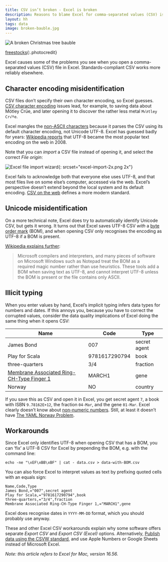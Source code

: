 ```yaml
---
title: CSV isn’t broken - Excel is broken
description: Reasons to blame Excel for comma-separated values (CSV) issues
layout: hh
tags: data
image: broken-bauble.jpg
---
```


![A broken Christmas tree bauble](broken-bauble.jpg)

[freestocks](https://unsplash.com/photos/kmcl6-RSBdw){:.photocredit}

Excel causes some of the problems you see when you open a comma-separated values (CSV) file in Excel.
Standards-compliant CSV works more reliably elsewhere.

## Character encoding misidentification

CSV files don’t specify their own character encoding, so Excel guesses.
[CSV character encoding](csc-encoding) issues lead, for example,
to saving data about Mötley Crüe, and later opening it to discover the rather less metal `M√∂tley Cr√ºe`.

Excel mangles the [non-ASCII characters](allow-all-printable-characters) 
because it parses the CSV using its default character encoding, not Unicode UTF-8.
Excel has guessed badly for years:
[Wikipedia reports](https://en.wikipedia.org/wiki/UTF-8#Adoption) 
that UTF-8 became the most popular text encoding on the web in 2008.

Note that you can _import_ a CSV file instead of opening it, and select the correct _File origin_:

![Excel file import wizard](excel-import.png){: srcset="excel-import-2x.png 2x"}

Excel fails to acknowledge both that everyone else uses UTF-8, and that most files live on some else’s computer, accessed via the web.
Excel’s perspective doesn’t extend beyond the local system and its default encoding.
[CSV on the web](csvw) defines a more modern standard.

## Unicode misidentification

On a more technical note, Excel does try to automatically identify Unicode CSV, but gets it wrong.
It turns out that Excel saves UTF-8 CSV _with_ a 
[byte order mark](https://en.wikipedia.org/wiki/Byte_order_mark) (BOM), 
and when opening CSV only recognises the encoding as UTF-8 if a BOM is present.

[Wikipedia explains further](https://en.wikipedia.org/wiki/Byte_order_mark#UTF-8):

> Microsoft compilers and interpreters, and many pieces of software on Microsoft Windows such as Notepad treat the BOM as a required magic number rather than use heuristics.
> These tools add a BOM when saving text as UTF-8, and cannot interpret UTF-8 unless the BOM is present or the file contains only ASCII.

## Illicit typing

When you enter values by hand, Excel’s implicit typing infers data types for numbers and dates.
If this annoys you, because you have to correct the corrupted values, 
consider the data quality implications of Excel doing the same thing when it opens CSV:

| Name | Code | Type |
| --- | --- | --- |
| James Bond | 007 | secret agent |
| Play for Scala | 9781617290794 | book |
| three-quarters | 3/4 | fraction |
| [Membrane Associated Ring-CH-Type Finger 1](https://www.newscientist.com/article/mg24732961-400-frustration-with-excel-has-caused-geneticists-to-rename-some-genes/) | MARCH1 | gene |
| Norway | NO | country |

If you save this as CSV and open it in Excel, you get secret agent `7`, 
a book with ISBN `9.78162E+12`, the fraction `04-Mar`, and the gene `01-Mar`.
Excel clearly doesn’t know about [non-numeric numbers](non-numeric-numbers).
Still, at least it doesn’t have
[The YAML Norway Problem](https://hitchdev.com/strictyaml/why/implicit-typing-removed/).

## Workarounds

Since Excel only identifies UTF-8 when opening CSV that has a BOM,
you can ‘fix’ a UTF-8 CSV for Excel by prepending the BOM, e.g. with the command line:

```shell
echo -ne "\xEF\xBB\xBF" | cat - data.csv > data-with-BOM.csv
```

You can also force Excel to interpret values as text by prefixing quoted cells with an equals sign:

```csv
Name,Code,Type
James Bond,="007",secret agent
Play for Scala,="9781617290794",book
three-quarters,="3/4",fraction
Membrane Associated Ring-CH-Type Finger 1,="MARCH1",gene
```

Excel does recognise dates in `YYYY-MM-DD` format, which you should probably use anyway.

These and other Excel CSV workarounds explain why some software offers separate _Export CSV_ and _Export CSV (Excel)_ options.
Alternatively, [Publish data using the CSVW standard](csvw),
and use Apple Numbers or Google Sheets instead of Microsoft Excel.

_Note: this article refers to Excel for Mac, version 16.56._
